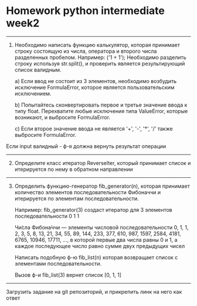 # Homework python intermediate week2
___

1) Необходимо написать функцию калькулятор, которая принимает строку состоящую из числа,
оператора и второго числа разделенных пробелом. Например: ('1 + 1');
Необходимо разделить строку используя str.split(), и проверить является результирующий список валидным.

    a) Если ввод не состоит из 3 элементов, необходимо возбудить исключение FormulaError,
       которое является пользовательским исключением.

    b) Попытайтесь сконвертировать первое и третье значение ввода к типу float. 
       Перехватите любые исключения типа ValueError, которые возникают, и выбросите FormulaError.

    c) Если второе значение ввода не является '+', '-', '*', '/' также выбросите FormulaError.

Если input валидный - ф-я должна вернуть результат операции
___

2) Определите класс итератор ReverseIter,
   который принимает список и итерируется по нему в обратном направлении
___

3) Определить функцию-генератор fib_generator(n),
    которая принимает количество элементов последовательности Фибоначчи и итерируется по элементам последовательности.

    Например:
        fib_generator(3) создаст итератор для 3 элементов последовательности 0 1 1

    Чи́сла Фибона́ччи — элементы числовой последовательности 0, 1, 1, 2, 3, 5, 8, 13, 21, 34, 55, 89, 144, 233, 377, 610,
    987, 1597, 2584, 4181, 6765, 10946, 17711, …, в которой первые два числа равны 0 и 1,
    а каждое последующее число равно сумме двух предыдущих чисел

    Написать подобную ф-ю fib_list(n) которая возвращает список с элементами последовательности.     

    Вызов ф-и fib_list(3) вернет список [0, 1, 1]
____


Загрузить задание на git репозиторий, и прикрепить линк на него как ответ